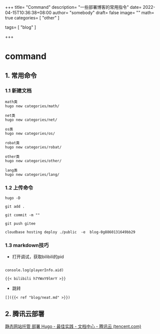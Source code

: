 +++
title= "Command"
description= "一些部署博客的常用指令"
date= 2022-04-15T10:36:38+08:00
author= "somebody"
draft= false
image= "" 
math= true
categories= [
    "other"
]

tags=  [
    "blog"
]

+++



# command

## 1. 常用命令

### 1.1 新建文档

~~~shell
math类
hugo new categories/math/

net类
hugo new categories/net/

os类
hugo new categories/os/

robat类
hugo new categories/robat/

other类
hugo new categories/other/

lang类
hugo new categories/lang/
~~~



### 1.2 上传命令

~~~
hugo -D

git add .

git commit -m ""

git push gitee

cloudbase hosting deploy ./public  -e  blog-0g8860131649bb29
~~~

### 1.3 markdown技巧

- 打开调试，获取bilibili的pid

~~~

console.log(playerInfo.aid)

{{< bilibili h7YWxY9lmrY >}}
~~~

- 跳转
~~~
[]({{< ref "blog/neat.md" >}})
~~~



## 2. 腾讯云部署

[静态网站托管 部署 Hugo - 最佳实践 - 文档中心 - 腾讯云 (tencent.com)](https://cloud.tencent.com/document/product/1210/43389)
